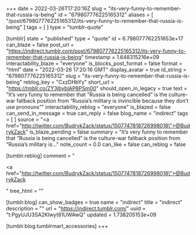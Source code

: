 +++
date = 2022-03-26T17:20:16Z
slug = "its-very-funny-to-remember-that-russia-is-being"
id = "679807776225165312"
aliases = [ "/post/679807776225165312/its-very-funny-to-remember-that-russia-is-being" ]
tags = [ ]
type = "tumblr-quote"

[tumblr]
state = "published"
type = "quote"
id = 6.798077762251653e+17
can_blaze = false
post_url = "https://indirect.tumblr.com/post/679807776225165312/its-very-funny-to-remember-that-russia-is-being"
timestamp = 1.648315216e+09
interactability_blaze = "everyone"
is_blocks_post_format = false
format = "html"
date = "2022-03-26 17:20:16 GMT"
display_avatar = true
id_string = "679807776225165312"
slug = "its-very-funny-to-remember-that-russia-is-being"
reblog_key = "CxzDHbYy"
short_url = "https://tmblr.co/ZY3jbyblAP8PSm00"
should_open_in_legacy = true
text = "It&rsquo;s very funny to remember that &ldquo;Russia is being cancelled&rdquo; is the culture-war fallback position from &ldquo;Russia&rsquo;s military is invincible because they don&rsquo;t use pronouns&rdquo;"
interactability_reblog = "everyone"
is_blazed = false
can_send_in_message = true
can_reply = false
blog_name = "indirect"
tags = [ ]
source = "<a href=\"http://twitter.com/BudrykZack/status/1507747818726998018\">@BudrykZack</a>"
is_blaze_pending = false
summary = "It’s very funny to remember that “Russia is being cancelled” is the culture-war fallback position from “Russia’s military is..."
note_count = 0.0
can_like = false
can_reblog = false

[tumblr.reblog]
comment = "<p><a href=\"http://twitter.com/BudrykZack/status/1507747818726998018\">@BudrykZack</a></p>"
tree_html = ""

[tumblr.blog]
can_show_badges = true
name = "indirect"
title = "indirect"
description = ""
url = "https://indirect.tumblr.com/"
uuid = "t:PgyUJU3SA2Klwyt81UWAwQ"
updated = 1.738205153e+09

[tumblr.blog.tumblrmart_accessories]
+++
